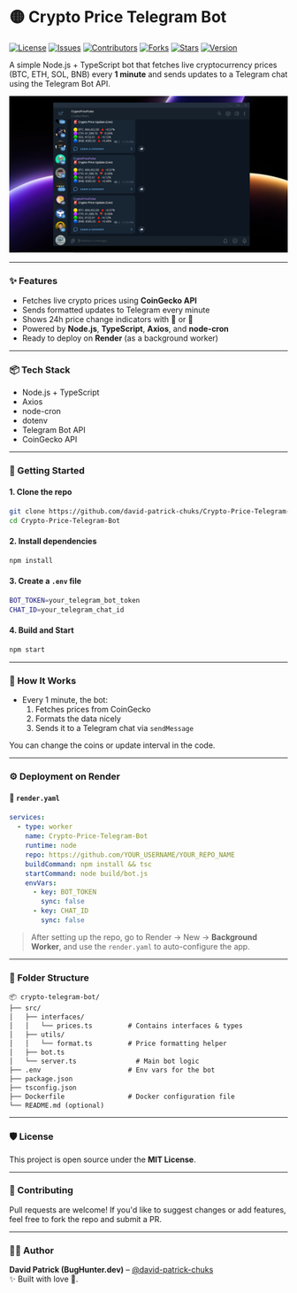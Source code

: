 # 🟡 Crypto Price Telegram Bot

[![License](https://img.shields.io/badge/License-MIT-green)](https://opensource.org/licenses/MIT)
[![Issues](https://img.shields.io/github/issues/david-patrick-chuks/Crypto-Price-Telegram-Bot)](https://github.com/david-patrick-chuks/Crypto-Price-Telegram-Bot/issues)
[![Contributors](https://img.shields.io/github/contributors/david-patrick-chuks/Crypto-Price-Telegram-Bot)](https://github.com/david-patrick-chuks/Crypto-Price-Telegram-Bot/graphs/contributors)
[![Forks](https://img.shields.io/github/forks/david-patrick-chuks/Crypto-Price-Telegram-Bot?label=forks)](https://github.com/david-patrick-chuks/Crypto-Price-Telegram-Bot/network)
[![Stars](https://img.shields.io/github/stars/david-patrick-chuks/Crypto-Price-Telegram-Bot?style=social)](https://github.com/david-patrick-chuks/Crypto-Price-Telegram-Bot)
[![Version](https://img.shields.io/github/tag/david-patrick-chuks/Crypto-Price-Telegram-Bot)](https://github.com/david-patrick-chuks/Crypto-Price-Telegram-Bot/tags)

A simple Node.js + TypeScript bot that fetches live cryptocurrency prices (BTC, ETH, SOL, BNB) every **1 minute** and sends updates to a Telegram chat using the Telegram Bot API.

![preview](https://raw.githubusercontent.com/david-patrick-chuks/Crypto-Price-Telegram-Bot/main/assets/demo.png) <!--image preview -->

---

### ✨ Features

- Fetches live crypto prices using **CoinGecko API**
- Sends formatted updates to Telegram every minute
- Shows 24h price change indicators with 🔺 or 🔻
- Powered by **Node.js**, **TypeScript**, **Axios**, and **node-cron**
- Ready to deploy on **Render** (as a background worker)

---

### 📦 Tech Stack

- Node.js + TypeScript
- Axios
- node-cron
- dotenv
- Telegram Bot API
- CoinGecko API

---

### 🚀 Getting Started

#### 1. Clone the repo

```bash
git clone https://github.com/david-patrick-chuks/Crypto-Price-Telegram-Bot.git
cd Crypto-Price-Telegram-Bot
```

#### 2. Install dependencies

```bash
npm install
```

#### 3. Create a `.env` file

```bash
BOT_TOKEN=your_telegram_bot_token
CHAT_ID=your_telegram_chat_id
```

#### 4. Build and Start

```bash
npm start
```

---

### 🧠 How It Works

- Every 1 minute, the bot:
  1. Fetches prices from CoinGecko
  2. Formats the data nicely
  3. Sends it to a Telegram chat via `sendMessage`

You can change the coins or update interval in the code.

---

### ⚙️ Deployment on Render

#### 🔧 `render.yaml`

```yaml
services:
  - type: worker
    name: Crypto-Price-Telegram-Bot
    runtime: node
    repo: https://github.com/YOUR_USERNAME/YOUR_REPO_NAME
    buildCommand: npm install && tsc
    startCommand: node build/bot.js
    envVars:
      - key: BOT_TOKEN
        sync: false
      - key: CHAT_ID
        sync: false
```

> After setting up the repo, go to Render → New → **Background Worker**, and use the `render.yaml` to auto-configure the app.

---

### 📁 Folder Structure

```
📦 crypto-telegram-bot/
├── src/
│   ├── interfaces/
│   │   └── prices.ts         # Contains interfaces & types
│   ├── utils/
│   │   └── format.ts         # Price formatting helper
│   ├── bot.ts
│   └── server.ts               # Main bot logic
├── .env                      # Env vars for the bot
├── package.json
├── tsconfig.json
├── Dockerfile                # Docker configuration file
└── README.md (optional)

```

---

### 🛡 License

This project is open source under the **MIT License**.

---

### 🙌 Contributing

Pull requests are welcome! If you'd like to suggest changes or add features, feel free to fork the repo and submit a PR.

---

### 👨‍💻 Author

**David Patrick (BugHunter.dev)** – [@david-patrick-chuks](https://github.com/david-patrick-chuks)  
✨ Built with love 🌸.
